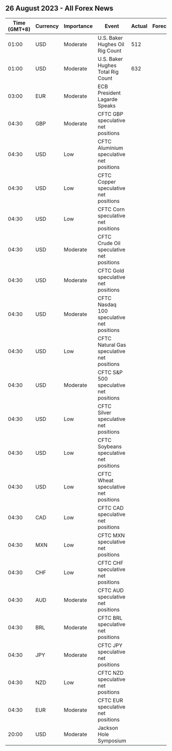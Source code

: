 ## 26 August 2023 - All Forex News

| Time (GMT+8) | Currency | Importance | Event | Actual | Forecast | Previous |
|------|----------|------------|-------|--------|----------|----------|
| 01:00 | USD | Moderate | U.S. Baker Hughes Oil Rig Count | 512 |  | 520 |
| 01:00 | USD | Moderate | U.S. Baker Hughes Total Rig Count | 632 |  | 642 |
| 03:00 | EUR | Moderate | ECB President Lagarde Speaks |  |  |  |
| 04:30 | GBP | Moderate | CFTC GBP speculative net positions |  |  | 51.0K |
| 04:30 | USD | Low | CFTC Aluminium speculative net positions |  |  | 5.9K |
| 04:30 | USD | Low | CFTC Copper speculative net positions |  |  | -25.7K |
| 04:30 | USD | Low | CFTC Corn speculative net positions |  |  | -27.0K |
| 04:30 | USD | Moderate | CFTC Crude Oil speculative net positions |  |  | 242.1K |
| 04:30 | USD | Moderate | CFTC Gold speculative net positions |  |  | 121.1K |
| 04:30 | USD | Moderate | CFTC Nasdaq 100 speculative net positions |  |  | 5.2K |
| 04:30 | USD | Low | CFTC Natural Gas speculative net positions |  |  | -95.2K |
| 04:30 | USD | Moderate | CFTC S&P 500 speculative net positions |  |  | -118.4K |
| 04:30 | USD | Low | CFTC Silver speculative net positions |  |  | 7.9K |
| 04:30 | USD | Low | CFTC Soybeans speculative net positions |  |  | 65.3K |
| 04:30 | USD | Low | CFTC Wheat speculative net positions |  |  | -31.9K |
| 04:30 | CAD | Low | CFTC CAD speculative net positions |  |  | -11.4K |
| 04:30 | MXN | Low | CFTC MXN speculative net positions |  |  | 82.0K |
| 04:30 | CHF | Low | CFTC CHF speculative net positions |  |  | -4.0K |
| 04:30 | AUD | Moderate | CFTC AUD speculative net positions |  |  | -53.4K |
| 04:30 | BRL | Moderate | CFTC BRL speculative net positions |  |  | 23.5K |
| 04:30 | JPY | Moderate | CFTC JPY speculative net positions |  |  | -81.0K |
| 04:30 | NZD | Low | CFTC NZD speculative net positions |  |  | -2.4K |
| 04:30 | EUR | Moderate | CFTC EUR speculative net positions |  |  | 159.9K |
| 20:00 | USD | Moderate | Jackson Hole Symposium |  |  |  |
